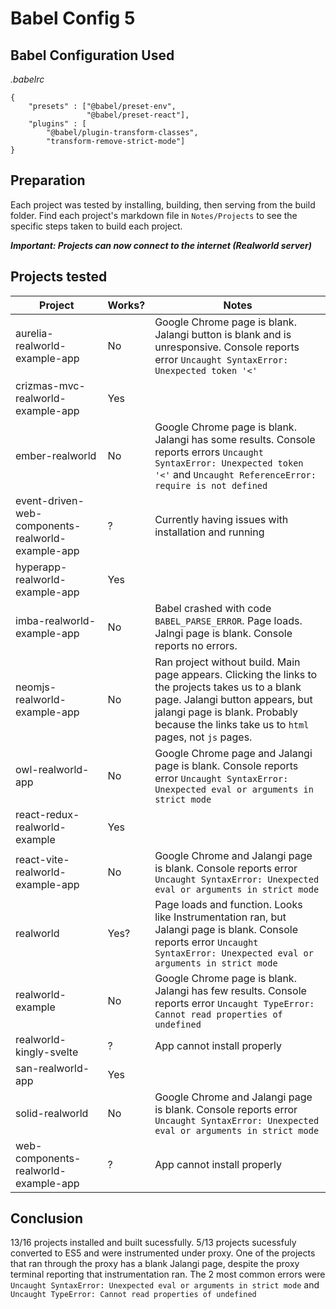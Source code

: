 # Babel Config 5

## Babel Configuration Used
*.babelrc*
```
{
	"presets" : ["@babel/preset-env",
				 "@babel/preset-react"],
	"plugins" : [
		"@babel/plugin-transform-classes",
		"transform-remove-strict-mode"]
}

```

## Preparation
Each project was tested by installing, building, then serving from the build folder. Find each project's markdown file in `Notes/Projects` to see the specific steps taken to build each project.

***Important: Projects can now connect to the internet (Realworld server)***

## Projects tested
Project | Works? | Notes
---|---|---
aurelia-realworld-example-app | No | Google Chrome page is blank. Jalangi button is blank and is unresponsive. Console reports error `Uncaught SyntaxError: Unexpected token '<'`
crizmas-mvc-realworld-example-app | Yes |
ember-realworld | No | Google Chrome page is blank. Jalangi has some results. Console reports errors `Uncaught SyntaxError: Unexpected token '<'` and `Uncaught ReferenceError: require is not defined`
event-driven-web-components-realworld-example-app | ? | Currently having issues with installation and running
hyperapp-realworld-example-app | Yes |
imba-realworld-example-app | No | Babel crashed with code `BABEL_PARSE_ERROR`. Page loads. Jalngi page is blank. Console reports no errors.
neomjs-realworld-example-app | No | Ran project without build. Main page appears. Clicking the links to the projects takes us to a blank page. Jalangi button appears, but jalangi page is blank. Probably because the links take us to `html` pages, not `js` pages.
owl-realworld-app | No | Google Chrome page and Jalangi page is blank. Console reports error `Uncaught SyntaxError: Unexpected eval or arguments in strict mode`
react-redux-realworld-example | Yes |
react-vite-realworld-example-app | No | Google Chrome and Jalangi page is blank. Console reports error `Uncaught SyntaxError: Unexpected eval or arguments in strict mode`
realworld | Yes? | Page loads and function. Looks like Instrumentation ran, but Jalangi page is blank.  Console reports error `Uncaught SyntaxError: Unexpected eval or arguments in strict mode`
realworld-example | No | Google Chrome page is blank. Jalangi has few results. Console reports error `Uncaught TypeError: Cannot read properties of undefined`
realworld-kingly-svelte | ? | App cannot install properly
san-realworld-app | Yes | 
solid-realworld | No | Google Chrome and Jalangi page is blank. Console reports error `Uncaught SyntaxError: Unexpected eval or arguments in strict mode`
web-components-realworld-example-app | ? | App cannot install properly

## Conclusion
13/16 projects installed and built sucessfully. 5/13 projects sucessfuly converted to ES5 and were instrumented under proxy. One of the projects that ran through the proxy has a blank Jalangi page, despite the proxy terminal reporting that instrumentation ran. The 2 most common errors were `Uncaught SyntaxError: Unexpected eval or arguments in strict mode` and `Uncaught TypeError: Cannot read properties of undefined`